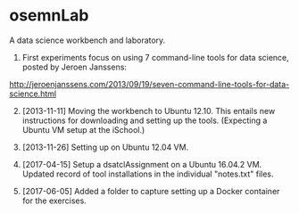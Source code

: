 osemnLab
========

A data science workbench and laboratory.

1. First experiments focus on using 7 command-line tools for data
science, posted by Jeroen Janssens:

  http://jeroenjanssens.com/2013/09/19/seven-command-line-tools-for-data-science.html

2. [2013-11-11] Moving the workbench to Ubuntu 12.10. This entails new
instructions for downloading and setting up the tools. (Expecting a
Ubuntu VM setup at the iSchool.)

3. [2013-11-26] Setting up on Ubuntu 12.04 VM.

4. [2017-04-15] Setup a dsatclAssignment on a Ubuntu 16.04.2
   VM. Updated record of tool installations in the individual
   "notes.txt" files.

5. [2017-06-05] Added a folder to capture setting up a Docker container for the exercises.
